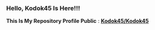 ### Hello, Kodok45 Is Here!!! 

**This Is My Repository Profile Public** :
<font color="black"><a title="github repository" href="https://github.com/Kodok45/Kodok45">**Kodok45/Kodok45**</a></font>


